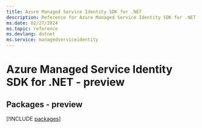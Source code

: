```yaml
---
title: Azure Managed Service Identity SDK for .NET
description: Reference for Azure Managed Service Identity SDK for .NET
ms.date: 02/27/2024
ms.topic: reference
ms.devlang: dotnet
ms.service: managedserviceidentity
---
```

# Azure Managed Service Identity SDK for .NET - preview
## Packages - preview
[!INCLUDE [packages](managed-service-identity-index.md)]